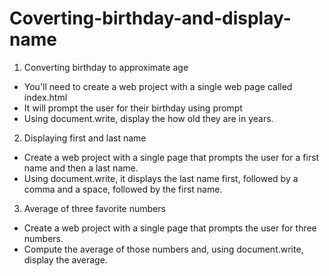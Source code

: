 # Coverting-birthday-and-display-name

1. Converting birthday to approximate age
- You'll need to create a web project with a single web page called index.html
- It will prompt the user for their birthday using prompt
- Using document.write, display the how old they are in years.

2. Displaying first and last name
- Create a web project with a single page that prompts the user for a first name and then a last name.
- Using document.write, it displays the last name first, followed by a comma and a space, followed by the first name.

3. Average of three favorite numbers
- Create a web project with a single page that prompts the user for three numbers.
- Compute the average of those numbers and, using document.write, display the average.
